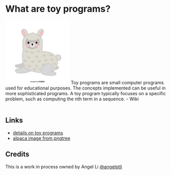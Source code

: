 # What are toy programs?
<img src="images/cute-gray-alpaca.png" width="200" height="200">
Toy programs are small computer programs used for educational purposes. The
concepts implemented can be useful in more sophisticated programs. A toy
program typically focuses on a specific problem, such as computing the nth
term in a sequence. - Wiki <br/><br/>

## Links
- [details on toy programs](https://en.wikipedia.org/wiki/Toy_program) <br/>
- [alpaca image from pngtree](https://pngtree.com/freepng/gray-cute-illustration-hand-painted-alpaca_3839821.html)

## Credits
This is a work in process owned by Angel Li [@angelptli](https://github.com/angelptli)